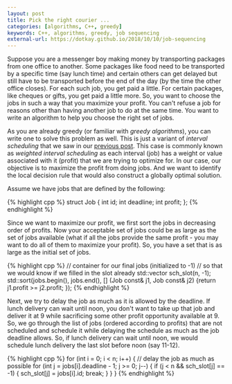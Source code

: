 ```yaml
---
layout: post
title: Pick the right courier ...
categories: [algorithms, C++, greedy]
keywords: C++, algorithms, greedy, job sequencing
external-url: https://dotkay.github.io/2018/10/10/job-sequencing
---
```


Suppose you are a messenger boy making money by transporting packages from one office to another. Some packages like food need to be transported by a specific time (say lunch time) and certain others can get delayed but still have to be transported before the end of the day (by the time the other office closes). For each such job, you get paid a little. For certain packages, like cheques or gifts, you get paid a little more. So, you want to choose the jobs in such a way that you maximize your profit. You can't refuse a job for reasons other than having another job to do at the same time. You want to write an algorithm to help you choose the right set of jobs.

As you are already greedy (or familiar with _greedy algorithms_), you can write one to solve this problem as well. This is just a variant of _interval scheduling_ that we saw in our [previous post](https://dotkay.github.io/2018/10/01/event-scheduling). This case is commonly known as _weighted interval scheduling_ as each interval (job) has a weight or value associated with it (profit) that we are trying to optimize for. In our case, our objective is to maximize the profit from doing jobs. And we want to identify the local decision rule that would also construct a globally optimal solution. 

Assume we have jobs that are defined by the following:

{% highlight cpp %}
struct Job
{
  int id;
  int deadline;
  int profit;
};
{% endhighlight %}

Since we want to maximize our profit, we first sort the jobs in decreasing order of profits. Now your acceptable set of jobs could be as large as the set of jobs available (what if all the jobs provide the same profit - you may want to do all of them to maximize your profit). So, you have a set that is as large as the initial set of jobs. 

{% highlight cpp %}
// container for our final jobs (initialized to -1)
// so that we would know if we filled in the slot already
std::vector<int> sch_slot(n, -1);
std::sort(jobs.begin(), jobs.end(),
          [] (Job const& j1, Job const& j2) {return j1.profit >= j2.profit; });
{% endhighlight %}


Next, we try to delay the job as much as it is allowed by the deadline. If lunch delivery can wait until noon, you don't want to take up that job and deliver it at 9 while sacrificing some other profit opportunity available at 9. So, we go through the list of jobs (ordered according to profits) that are not scheduled and schedule it while delaying the schedule as much as the job deadline allows. So, if lunch delivery can wait until noon, we would schedule lunch delivery the last slot before noon (say 11-12). 

{% highlight cpp %}
  for (int i = 0; i < n; i++)
  {
    // delay the job as much as possible
    for (int j = jobs[i].deadline - 1; j >= 0; j--)
    {
      if (j < n && sch_slot[j] == -1)
      {
        sch_slot[j] = jobs[i].id;
        break;
      }
    }
  }
{% endhighlight %}





